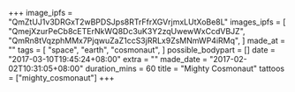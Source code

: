 +++
image_ipfs = "QmZtUJ1v3DRGxT2wBPDSJps8RTrFfrXGVrjmxLUtXoBe8L"
images_ipfs = [  "QmejXzurPeCb8cETErNkWQ8Dc3uK3Y2zqUwewWxCcdVBJZ",
  "QmRn8tVqzphMMx7PjqwuZaZ1ccS3jRRLx9ZsMNmWP4iRMq",
]
made_at = ""
tags = [
  "space",
  "earth",
  "cosmonaut",
]
possible_bodypart = []
date = "2017-03-10T19:45:24+08:00"
extra = ""
made_date = "2017-02-02T10:31:05+08:00"
duration_mins = 60
title = "Mighty Cosmonaut"
tattoos = ["mighty_cosmonaut"]
+++
